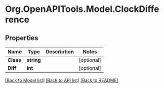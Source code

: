 # Org.OpenAPITools.Model.ClockDifference

## Properties

Name | Type | Description | Notes
------------ | ------------- | ------------- | -------------
**Class** | **string** |  | [optional] 
**Diff** | **int** |  | [optional] 

[[Back to Model list]](../../README.md#documentation-for-models) [[Back to API list]](../../README.md#documentation-for-api-endpoints) [[Back to README]](../../README.md)

